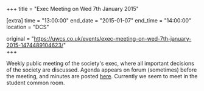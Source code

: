 +++
title = "Exec Meeting on Wed 7th January 2015"

[extra]
time = "13:00:00"
end_date = "2015-01-07"
end_time = "14:00:00"
location = "DCS"

original = "https://uwcs.co.uk/events/exec-meeting-on-wed-7th-january-2015-1474489104623/"    
+++

Weekly public meeting of the society's exec, where all important decisions of the society are discussed. Agenda appears on forum (sometimes) before the meeting, and minutes are posted [here](https://uwcs.co.uk/minutes/1/). Currently we seem to meet in the student common room.

